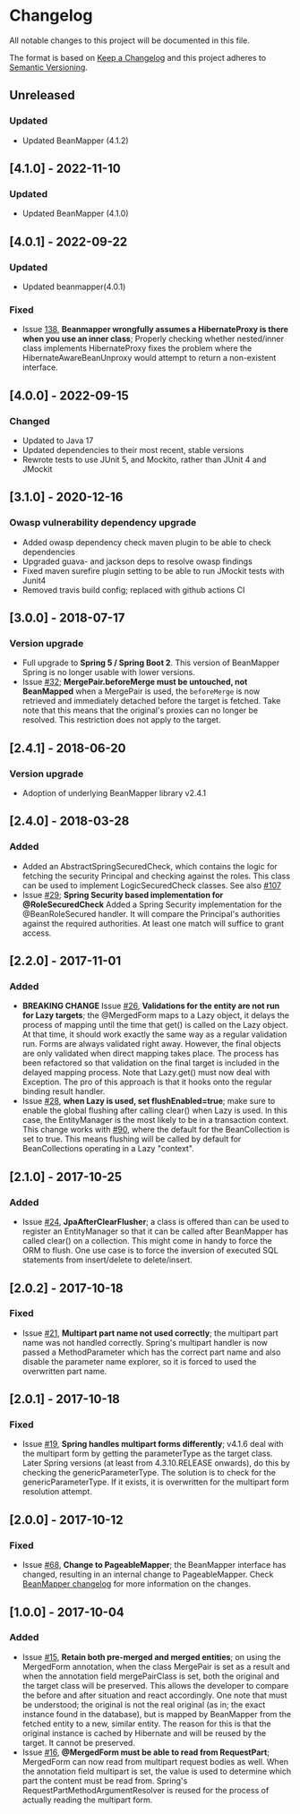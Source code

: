 # Changelog
All notable changes to this project will be documented in this file.

The format is based on [Keep a Changelog](http://keepachangelog.com/en/1.0.0/)
and this project adheres to [Semantic Versioning](http://semver.org/spec/v2.0.0.html).

## Unreleased

### Updated

- Updated BeanMapper (4.1.2)

## [4.1.0] - 2022-11-10
### Updated 
- Updated BeanMapper (4.1.0)

## [4.0.1] - 2022-09-22
### Updated
- Updated beanmapper(4.0.1)
### Fixed
- Issue [138](https://github.com/42BV/beanmapper/issues/138), **Beanmapper wrongfully assumes a HibernateProxy is there when you use an inner class**; Properly checking whether nested/inner class implements HibernateProxy fixes the problem where the HibernateAwareBeanUnproxy would attempt to return a non-existent interface.

## [4.0.0] - 2022-09-15
### Changed
- Updated to Java 17
- Updated dependencies to their most recent, stable versions
- Rewrote tests to use JUnit 5, and Mockito, rather than JUnit 4 and JMockit

## [3.1.0] - 2020-12-16
### Owasp vulnerability dependency upgrade
- Added owasp dependency check maven plugin to be able to check dependencies
- Upgraded guava- and jackson deps to resolve owasp findings
- Fixed maven surefire plugin setting to be able to run JMockit tests with Junit4
- Removed travis build config; replaced with github actions CI

## [3.0.0] - 2018-07-17
### Version upgrade
- Full upgrade to **Spring 5 / Spring Boot 2**. This version of BeanMapper Spring is no longer usable with lower versions.
- Issue [#32](https://github.com/42BV/beanmapper-spring/issues/32); **MergePair.beforeMerge must be untouched, not BeanMapped** when a MergePair is used, the ```beforeMerge``` is now retrieved and immediately detached before the target is fetched. Take note that this means that the original's proxies can no longer be resolved. This restriction does not apply to the target.

## [2.4.1] - 2018-06-20
### Version upgrade
- Adoption of underlying BeanMapper library v2.4.1

## [2.4.0] - 2018-03-28
### Added
- Added an AbstractSpringSecuredCheck, which contains the logic for fetching the security Principal and checking against the roles. This class can be used to implement LogicSecuredCheck classes. See also [#107](https://github.com/42BV/beanmapper/issues/107)
- Issue [#29](https://github.com/42BV/beanmapper-spring/issues/29); **Spring Security based implementation for @RoleSecuredCheck** Added a Spring Security implementation for the @BeanRoleSecured handler. It will compare the Principal's authorities against the required authorities. At least one match will suffice to grant access.

## [2.2.0] - 2017-11-01
### Added
- **BREAKING CHANGE** Issue [#26](https://github.com/42BV/beanmapper-spring/issues/26), **Validations for the entity are not run for Lazy targets**; the @MergedForm maps to a Lazy object, it delays the process of mapping until the time that get() is called on the Lazy object. At that time, it should work exactly the same way as a regular validation run. Forms are always validated right away. However, the final objects are only validated when direct mapping takes place. The process has been refactored so that validation on the final target is included in the delayed mapping process. Note that Lazy.get() must now deal with Exception. The pro of this approach is that it hooks onto the regular binding result handler. 
- Issue [#28](https://github.com/42BV/beanmapper-spring/issues/28), **when Lazy is used, set flushEnabled=true**; make sure to enable the global flushing after calling clear() when Lazy is used. In this case, the EntityManager is the most likely to be in a transaction context. This change works with [#90](https://github.com/42BV/beanmapper/issues/90), where the default for the BeanCollection is set to true. This means flushing will be called by default for BeanCollections operating in a Lazy "context".

## [2.1.0] - 2017-10-25
### Added
- Issue [#24](https://github.com/42BV/beanmapper-spring/issues/24), **JpaAfterClearFlusher**; a class is offered than can be used to register an EntityManager so that it can be called after BeanMapper has called clear() on a collection. This might come in handy to force the ORM to flush. One use case is to force the inversion of executed SQL statements from insert/delete to delete/insert. 

## [2.0.2] - 2017-10-18
### Fixed
- Issue [#21](https://github.com/42BV/beanmapper-spring/issues/21), **Multipart part name not used correctly**; the multipart part name was not handled correctly. Spring's multipart handler is now passed a MethodParameter which has the correct part name and also disable the parameter name explorer, so it is forced to used the overwritten part name.

## [2.0.1] - 2017-10-18
### Fixed
- Issue [#19](https://github.com/42BV/beanmapper-spring/issues/19), **Spring handles multipart forms differently**; v4.1.6 deal with the multipart form by getting the parameterType as the target class. Later Spring versions (at least from 4.3.10.RELEASE onwards), do this by checking the genericParameterType. The solution is to check for the genericParameterType. If it exists, it is overwritten for the multipart form resolution attempt.

## [2.0.0] - 2017-10-12
### Fixed
- Issue [#68](https://github.com/42BV/beanmapper/issues/68), **Change to PageableMapper**; the BeanMapper interface has changed, resulting in an internal change to PageableMapper. Check [BeanMapper changelog](https://github.com/42BV/beanmapper/blob/master/CHANGELOG.md) for more information on the changes.

## [1.0.0] - 2017-10-04
### Added
- Issue [#15](https://github.com/42BV/beanmapper-spring/issues/15), **Retain both pre-merged and merged entities**; on using the MergedForm annotation, when the class MergePair is set as a result and when the annotation field mergePairClass is set, both the original and the target class will be preserved. This allows the developer to compare the before and after situation and react accordingly. One note that must be understood; the original is not the real original (as in; the exact instance found in the database), but is mapped by BeanMapper from the fetched entity to a new, similar entity. The reason for this is that the original instance is cached by Hibernate and will be reused by the target. It cannot be preserved.
- Issue [#16](https://github.com/42BV/beanmapper-spring/issues/16), **@MergedForm must be able to read from RequestPart**; MergedForm can now read from multipart request bodies as well. When the annotation field multipart is set, the value is used to determine which part the content must be read from. Spring's RequestPartMethodArgumentResolver is reused for the process of actually reading the multipart form.
